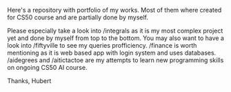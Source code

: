 Here's a repository with portfolio of my works. Most of them where created for CS50 course and are partially done by myself. 

Please especially take a look into /integrals as it is my most complex project yet and done by myself from top to the bottom. 
You may also want to have a look into /fiftyville to see my queries profficiency. /finance is worth mentioning as it is web based app with login system and uses databases. 
/aidegrees and /aitictactoe are my attempts to learn new programming skills on ongoing CS50 AI course.

Thanks,
Hubert

